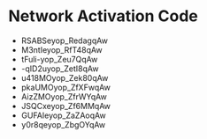 # Network Activation Code
* RSABSeyop_RedagqAw
* M3ntIeyop_RfT48qAw
* tFuli-yop_Zeu7QqAw
* -qID2uyop_ZetI8qAw
* u418MOyop_Zek80qAw
* pkaUMOyop_ZfXFwqAw
* AizZMOyop_ZfrWYqAw
* JSQCxeyop_Zf6MMqAw
* GUFAIeyop_ZaZAoqAw
* y0r8qeyop_ZbgOYqAw